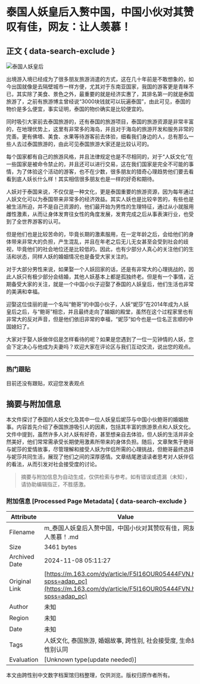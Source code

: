 # 泰国人妖皇后入赘中国，中国小伙对其赞叹有佳，网友：让人羡慕！

## 正文 { data-search-exclude }


![泰国人妖皇后](https://nimg.ws.126.net/?url=https%3A%2F%2Fstatic.ws.126.net%2Ff2e%2Fwap%2Fcommon%2Fimages%2Fweixinfixed1200low.jpg&thumbnail=750x2147483647&quality=75&type=jpg)

出境游入境已经成为了很多朋友旅游消遣的方式，这在几十年前是不敢想象的，如今出国就像是去隔壁城市一样方便，尤其对于东南亚国家，我国的游客更是青睐不已，其实除了美食、景色之外，最重要的就是经济实惠了，其排名第一的就是泰国旅游了，之前有旅游博主曾经说“3000块钱就可以玩遍泰国”，由此可见，泰国的物价是多么便宜，事实证明，泰国的物价确实是比较便宜的。

同时吸引大家前去泰国旅游的，还有泰国的旅游项目，泰国的旅游资源是非常丰富的，在地理优势上，这里有非常多的海岛，并且对于海岛的旅游开发和服务非常的完善。更有佛塔、美食、水果等待游客前去体验，细看我们身边的人，总有那么一些人去过泰国旅游的，由此可见泰国旅游大家还是比较认可的。

每个国家都有自己的旅游风格，并且法律规定也是不尽相同的，对于“人妖文化”在一些国家是被命令禁止的，并且还可以进行交易，这在我们国家是完全不可能的事情，为了体验这个活动的游客，也不在少数，很多朋友的猎奇心理趋势他们要去看看到底人妖长什么样！其实相信很多朋友也是一样的好奇和期待。

人妖对于泰国来说，不仅仅是一种文化，更是泰国重要的旅游资源，因为每年通过人妖文化可以为泰国带来非常多的经济效益。其实人妖也是比较辛苦的，有些也是被生活所迫，并不是自己资源的，他们最开始为男性的生理特征，通过从小就服用雌性激素，从而让身体发育往女性的角度发展，发育完成之后从事表演行业，也受到了全世界游客的认可。

但是他们也是比较苦命的，毕竟长期的激素服用，在一定年龄之后，会给他们的身体带来非常大的负担，产生混乱，并且在年老之后无儿无女甚至会受到社会的歧视，毕竟他们的社会地位还是比较低的。因此，也有少部分人真心的关注他们的生活和状态，同样人妖的婚姻情况也是备受大家关注的。

对于大部分男性来说，如果娶一个人妖回家的话，还是有非常大的心理挑战的，因此人妖只有极少部分会结婚，其他人妖基本上都是孤独终老。但是有一个事情，近期备受大家的关注，就是一个中国小伙子迎娶了泰国的人妖皇后，他们生活也非常的美满和幸福。

迎娶这位佳丽的是一个名叫“鲍哥”的中国小伙子，人妖“妮莎”在2014年成为人妖皇后之后，与“鲍哥”相恋，并且最终走向了婚姻的殿堂，虽然在这个过程家里也有非常大的反对声音，但是他们依旧非常的幸福，“妮莎”如今也是一位名正言顺的中国媳妇了。

大家对于娶人妖做伴侣是怎样看待的呢？如果是您遇到了一位一见钟情的人妖，您会下定决心与他成为夫妻吗？欢迎大家在评论区与我们互动交流，说出您的观点。

---

### 热门跟贴

目前还没有跟贴，欢迎您发表观点
<!-- tcd_original_link https://m.163.com/dy/article/F5I16OUR05444FVN.html?spss=adap_pc -->
## 摘要与附加信息

<!-- tcd_abstract -->
本文件探讨了泰国的人妖文化及其中一位人妖皇后妮莎与中国小伙鲍哥的婚姻故事。内容首先介绍了泰国旅游吸引人的因素，包括其丰富的旅游景点和人妖文化。文件中提到，虽然许多人对人妖有好奇，甚至想亲自去体验，但人妖的生活并非全然美好，他们常常需承受长期使用激素所带来的身体负担。随后，文章聚焦于鲍哥与妮莎的爱情故事，尽管理解和接受人妖为伴侣所需的心理挑战，但鲍哥最终选择与妮莎共同生活，展现了他们之间的深厚感情。文章结尾邀请读者思考对人妖伴侣的看法，从而引发对社会接受度的讨论。
<!-- tcd_abstract_end -->

> 摘要与附加信息为自动生成，仅供检索与参考。如有错误或遗漏（未知），请协助编辑指正，不胜感激。

### 附加信息 [Processed Page Metadata] { data-search-exclude }

| Attribute       | Value                                  |
|-----------------|----------------------------------------|
| Filename        | m_泰国人妖皇后入赘中国，中国小伙对其赞叹有佳，网友：让人羡慕！.md                             |
| Size            | 3461 bytes                           |
| Archived Date   | 2024-11-08 05:11:27                             |
| Original Link   | [https://m.163.com/dy/article/F5I16OUR05444FVN.html?spss=adap_pc](https://m.163.com/dy/article/F5I16OUR05444FVN.html?spss=adap_pc)                       |
| Author          | 未知                               |
| Region          | 未知                               |
| Date            | 未知                                 |
| Tags            | 人妖文化, 泰国旅游, 婚姻故事, 跨性别, 社会接受度, 生命故事, 性别认同                                 |
| Evaluation            | [Unknown type(update needed)]                                 |
<!-- tcd_table_end -->

本文由跨性别中文数字档案馆归档整理，仅供浏览。版权归原作者所有。
